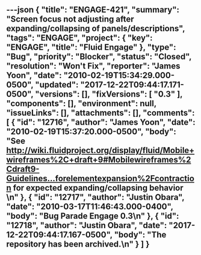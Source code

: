 ---json
{
  "title": "ENGAGE-421",
  "summary": "Screen focus not adjusting after expanding/collapsing of panels/descriptions",
  "tags": "ENGAGE",
  "project": {
    "key": "ENGAGE",
    "title": "Fluid Engage"
  },
  "type": "Bug",
  "priority": "Blocker",
  "status": "Closed",
  "resolution": "Won't Fix",
  "reporter": "James Yoon",
  "date": "2010-02-19T15:34:29.000-0500",
  "updated": "2017-12-22T09:44:17.171-0500",
  "versions": [],
  "fixVersions": [
    "0.3"
  ],
  "components": [],
  "environment": null,
  "issueLinks": [],
  "attachments": [],
  "comments": [
    {
      "id": "12716",
      "author": "James Yoon",
      "date": "2010-02-19T15:37:20.000-0500",
      "body": "See <http://wiki.fluidproject.org/display/fluid/Mobile+wireframes%2C+draft+9#Mobilewireframes%2Cdraft9-Guidelines...forelementexpansion%2Fcontraction> for expected expanding/collapsing behavior&#x20;\n"
    },
    {
      "id": "12717",
      "author": "Justin Obara",
      "date": "2010-03-17T11:46:43.000-0400",
      "body": "Bug Parade Engage 0.3\n"
    },
    {
      "id": "12718",
      "author": "Justin Obara",
      "date": "2017-12-22T09:44:17.167-0500",
      "body": "The repository has been archived.\n"
    }
  ]
}
---

        